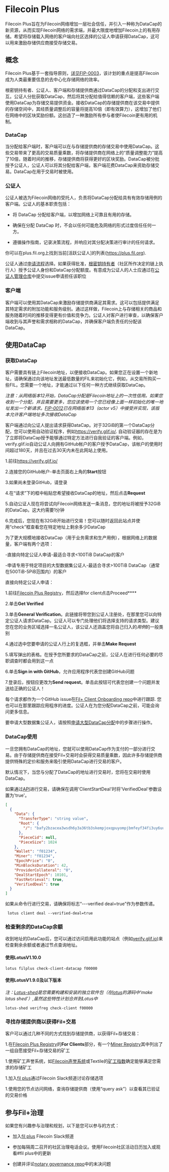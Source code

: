 # Filecoin Plus

Filecoin Plus旨在为Filecoin网络增加一层社会信任，并引入一种称为DataCap的新资源，从而实现Filecoin网络的需求端，并最大限度地增加Filecoin上的有用存储。希望将存储载入网络的客户端向社区选择的公证人申请获得DataCap，这可以用来激励存储供应商接受存储交易。

## 概念

Filecoin Plus基于一套指导原则，[详见FIP-0003](https://github.com/filecoin-project/FIPs/blob/master/FIPS/fip-0003.md)，该计划的重点是提高Filecoin成为人类最重要信息的去中心化存储网络的效率。

根密钥持有者、公证人、客户端和存储提供商通过DataCap的分配和支出进行交互。公证人分批获取DataCap，然后将其分配给值得信赖的客户端，这些客户端使用DataCap为存储交易提供资金。接收DataCap的存储提供商在该交易中提供的存储空间中，其经质量调整后的容量将提高10倍（即有效算力），这增加了他们在网络中的区块奖励份额。这创造了一种激励所有参与者使Filecoin更有用的机制。

### DataCap

当分配给客户端时，客户端可以在与存储提供商的存储交易中使用DataCap。这些交易带来了更高的交易质量乘数，将存储提供商在网络上的“质量调整能力”提高了10倍，随着时间的推移，存储提供商将获得更好的区块奖励。DataCap被分批授予公证人，公证人可以将其分配给客户端，客户端花费DataCap来资助存储交易。DataCap在用于交易时被使用。

### 公证人

公证人被选为Filecoin网络的受托人，负责将DataCap分配给具有有效存储用例的客户端。公证人的基本职责包括：

- 将 DataCap 分配给客户端，以增加网络上可靠且有用的存储。

- 确保在分配 DataCap 时，不会以任何可能危及网络的形式过度信任任何一方。

- 遵循操作指南，记录决策流程，并响应对其分配决策进行审计的任何请求。

你可以在plus.fil.org上找到当前[活跃公证人]的列表(<https://plus.fil.org>).

公证人通过[申请流程](https://github.com/filecoin-project/notary-governance/tree/main/notaries#application)选择。如果获得批准，[根密钥持有者](https://github.com/filecoin-project/notary-governance/tree/main/root-key-holders#overview)（社区所作决定的链上执行人）授予公证人身份和DataCap分配额度。有意成为公证人的人士应通过在[公证人管理仓库](https://github.com/filecoin-project/notary-governance/)中提交issue申请担任该职位

### 客户端

客户端可以使用其DataCap来激励存储提供商满足其需求。这可以包括提供满足其特定需求的附加功能和服务级别。通过这样做，Filecoin上与存储相关的商品和服务随着时间的推移变得更有价值和竞争力。公证人对客户进行审查，以确保客户端收到与其声誉和需求相称的DataCap，并确保客户端负责任的分配该DataCap。

## 使用DataCap

### 获取DataCap

客户需要具有链上Filecoin地址，以便接收DataCap。如果您正在设置一个新地址，请确保通过向该地址发送最低数量的FIL来初始化它，例如，从交易所购买一些FIL。您需要一个地址，才能通过以下任何一种方式继续获取DataCap。

_注意：从网络版本12开始，DataCap分配是Filecoin地址上的一次性信用。如果您收到一个分配，并且需要更多，您应该使用一个您已经像上面一样初始化的唯一地址发出一个新请求。[FIP-0012](https://github.com/filecoin-project/FIPs/blob/master/FIPS/fip-0012.md)已在网络版本13（actor v5）中接受并实现，该版本允许客户端地址多次接收DataCap_

客户端通过向公证人提出请求获得DataCap。对于32GiB的第一个DataCap分配，您可以使用自动验证程序，例如<https://verify.glif.io/>. 自动验证器的存在是为了立即将DataCap授予能够通过特定方法进行自我验证的客户端。例如，verify.glif.io自动公证人向拥有GitHub帐户的客户授予DataCap，该帐户的使用时间超过180天，并且在过去30天内未在此网站上使用。

1.前往<https://verify.glif.io/>

2.连接您的GitHub帐户-单击页面右上角的**Start**按钮

3.如果尚未登录GitHub，请登录

4.在“请求”下的框中粘贴您希望接收DataCap的地址，然后点击**Request**

5.自动公证人现在将尝试向Filecoin网络发送一条消息，您的地址将被授予32GiB的DataCap。这大约需要1分钟

6.完成后，您现在有32GiB开始进行交易！您可以随时返回此站点并使用“check”框查看您在特定地址上剩余多少DataCap

为了更大规模地接收DataCap（用于业务需求和生产用例），根据网络上的数据量，客户端有两个选项：

-直接向特定公证人申请-最适合寻求<100TiB DataCap的客户

-申请专用于特定项目的大型数据集公证人-最适合寻求>100TiB DataCap（通常在500TiB-5PiB范围内）的客户

直接向特定公证人申请：

1.前往[Filecoin Plus Registry](https://plus.fil.org/)，然后选择for client点击Proceed****

2.单击**Get Verified**

3.单击**General Verification**。此链接将带您到公证人注册处，在那里您可以向特定公证人请求DataCap。公证人可以专门处理他们将选择支持的请求类型。建议您在您的业务区域选择一名公证人，该公证人还涵盖您将自己归入的*用例*的一般类别

4.通过选中您要申请的公证人行上的复选框，并单击**Make Request**

5.填写弹出的表格。在授予您所要求的DataCap之前，公证人在进行任何必要的尽职调查时都会用到这一点

6.单击**Sign in with GitHub**，允许应用程序代表您创建GitHub问题

7.登录后，按钮应更改为**Send request**。单击此按钮可代表您创建一个问题并发送给正确的公证人！

每个请求都作为一个GitHub issue在[Fil+ Client Onboarding repo](https://github.com/filecoin-project/filecoin-plus-client-onboarding)中进行跟踪. 您也可以在那里跟踪应用程序的进度。公证人在为您分配DataCap之前，可能会询问更多信息。

要申请大型数据集公证人，请按照[申请大型DataCap分配](https://github.com/filecoin-project/filecoin-plus-large-datasets#applying)中的步骤进行操作。

### DataCap使用

一旦您拥有DataCap的地址，您就可以使用DataCap作为支付的一部分进行交易。由于存储提供商在接受Fil+交易时会获得交易质量乘数，因此许多存储提供商提供特殊的定价和服务来吸引使用DataCap进行交易的客户。

默认情况下，当您与分配了DataCap的地址进行交易时，您将在交易时使用DataCap。

如果通过[API](https://github.com/filecoin-project/lotus/blob/master/documentation/en/api-v0-methods.md#ClientStartDeal)进行交易，请确保在调用'ClientStartDeal'时将'VerifiedDeal'参数设置为'true'。

```json
[
  {
    "Data": {
      "TransferType": "string value",
      "Root": {
        "/": "bafy2bzacea3wsdh6y3a36tb3skempjoxqpuyompjbmfeyf34fi3uy6uue42v4"
      },
      "PieceCid": null,
      "PieceSize": 1024
    },
    "Wallet": "f01234",
    "Miner": "f01234",
    "EpochPrice": "0",
    "MinBlocksDuration": 42,
    "ProviderCollateral": "0",
    "DealStartEpoch": 10101,
    "FastRetrieval": true,
    "VerifiedDeal": true
  }
]

```

如果从命令行进行交易，请确保将标志“---verified deal=true”作为参数传递。

```shell
 lotus client deal --verified-deal=true
```

### 检查剩余的DataCap余额

收到地址的DataCap后，您可以通过访问启用此功能的站点（例如[verify.glif.io](https://verify.glif.io/))来检查剩余余额或者通过节点查询地址。

#### 使用LotusV1.10.0

```shell
lotus filplus check-client-datacap f00000
```

#### 使用LotusV1.9.0及以下版本

_注：[Lotus-shed](https://github.com/filecoin-project/lotus/tree/master/cmd/lotus-shed)是您需要构建和安装的独立软件包（在[lotus](https://github.com/filecoin-project/lotus)的源码中'make lotus shed'）,虽然这些特性计划合并到Lotus中_

```shell
lotus-shed verifreg check-client f00000
```

### 寻找存储提供商以获得Fil+交易

客户可以通过几种不同的方式找到存储提供商，以获得Fil+存储交易：

1.在[Filecoin Plus Registry](https://plus.fil.org/)的**For Clients**部分，有一个[Miner Registry](https://plus.fil.org/miners)其中列出了一组自愿接受Fil+存储交易的矿工

1.使用矿工声誉系统，如[Filecoin声誉系统](http://filrep.io/)或Textile的[矿工指数](https://docs.textile.io/filecoin/miner-index/)确定能够满足您需求的存储矿工

1.加入[fil plus](https://filecoinproject.slack.com/archives/C01DLAPKDGX)通过Filecoin Slack频道讨论存储选项

1.使用您的节点访问网络，查询存储提供商（使用“query ask”）以查看其已验证的交易价格

## 参与Fil+治理

如果您有兴趣参与治理和规划，以下是您可以参与的方式：

- 加入[fil plus](https://filecoinproject.slack.com/archives/C01DLAPKDGX) Filecoin Slack频道

- 参加每隔周二召开的社区治理电话会议。使用Filecoin社区活动日历加入或观看#fil plus中的更新

- 创建并评论[notary governance repo](<https://github.com/filecoin-project/notary-governance/issues>)中的未决问题
